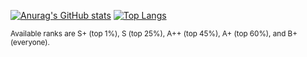 <!--### Hi there 👋 -->

<!--
**RafaelRodMar/RafaelRodMar** is a ✨ _special_ ✨ repository because its `README.md` (this file) appears on your GitHub profile.

Here are some ideas to get you started:

- 🔭 I’m currently working on ...
- 🌱 I’m currently learning ...
- 👯 I’m looking to collaborate on ...
- 🤔 I’m looking for help with ...
- 💬 Ask me about ...
- 📫 How to reach me: ...
- 😄 Pronouns: ...
- ⚡ Fun fact: ...
-->


[![Anurag's GitHub stats](https://github-readme-stats.vercel.app/api?username=RafaelRodMar&count_private=true&show_icons=true&theme=tokyonight)](https://github.com/anuraghazra/github-readme-stats)  [![Top Langs](https://github-readme-stats.vercel.app/api/top-langs/?username=RafaelRodMar&layout=compact&langs_count=50)](https://github.com/anuraghazra/github-readme-stats)

<sub>Available ranks are S+ (top 1%), S (top 25%), A++ (top 45%), A+ (top 60%), and B+ (everyone).</sub>




